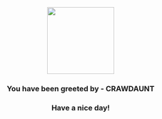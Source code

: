 <p align="center">
            <img src="https://raw.githubusercontent.com/PokeAPI/sprites/master/sprites/pokemon/342.png" width="150" height="150">
          </p>
          <h3 align="center">You have been greeted by - <b>CRAWDAUNT</b></h3>
          <h3 align="center">Have a nice day!</h3>
